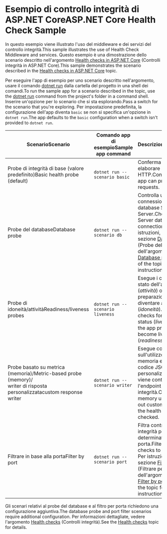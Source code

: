# <a name="aspnet-core-health-check-sample"></a><span data-ttu-id="f42d1-101">Esempio di controllo integrità di ASP.NET Core</span><span class="sxs-lookup"><span data-stu-id="f42d1-101">ASP.NET Core Health Check Sample</span></span>

<span data-ttu-id="f42d1-102">In questo esempio viene illustrato l'uso del middleware e dei servizi del controllo integrità.</span><span class="sxs-lookup"><span data-stu-id="f42d1-102">This sample illustrates the use of Health Check Middleware and services.</span></span> <span data-ttu-id="f42d1-103">Questo esempio è una dimostrazione dello scenario descritto nell'argomento [Health checks in ASP.NET Core](https://docs.microsoft.com/aspnet/core/host-and-deploy/health-checks) (Controlli integrità in ASP.NET Core).</span><span class="sxs-lookup"><span data-stu-id="f42d1-103">This sample demonstrates the scenario described in the [Health checks in ASP.NET Core](https://docs.microsoft.com/aspnet/core/host-and-deploy/health-checks) topic.</span></span>

<span data-ttu-id="f42d1-104">Per eseguire l'app di esempio per uno scenario descritto nell'argomento, usare il comando [dotnet run](https://docs.microsoft.com/dotnet/core/tools/dotnet-run) dalla cartella del progetto in una shell dei comandi.</span><span class="sxs-lookup"><span data-stu-id="f42d1-104">To run the sample app for a scenario described in the topic, use the [dotnet run](https://docs.microsoft.com/dotnet/core/tools/dotnet-run) command from the project's folder in a command shell.</span></span> <span data-ttu-id="f42d1-105">Inserire un'opzione per lo scenario che si sta esplorando.</span><span class="sxs-lookup"><span data-stu-id="f42d1-105">Pass a switch for the scenario that you're exploring.</span></span> <span data-ttu-id="f42d1-106">Per impostazione predefinita, la configurazione dell'app diventa `basic` se non si specifica un'opzione in `dotnet run`.</span><span class="sxs-lookup"><span data-stu-id="f42d1-106">The app defaults to the `basic` configuration when a switch isn't provided to `dotnet run`.</span></span>

| <span data-ttu-id="f42d1-107">Scenario</span><span class="sxs-lookup"><span data-stu-id="f42d1-107">Scenario</span></span>                                               | <span data-ttu-id="f42d1-108">Comando app di esempio</span><span class="sxs-lookup"><span data-stu-id="f42d1-108">Sample app command</span></span>               | <span data-ttu-id="f42d1-109">Descrizione</span><span class="sxs-lookup"><span data-stu-id="f42d1-109">Description</span></span> |
| ------------------------------------------------------ | -------------------------------- | ----------- |
| <span data-ttu-id="f42d1-110">Probe di integrità di base (valore predefinito)</span><span class="sxs-lookup"><span data-stu-id="f42d1-110">Basic health probe (default)</span></span>                           | `dotnet run --scenario basic`    | <span data-ttu-id="f42d1-111">Conferma che l'app può elaborare le richieste HTTP.</span><span class="sxs-lookup"><span data-stu-id="f42d1-111">Confirms that the app can process HTTP requests.</span></span> |
| <span data-ttu-id="f42d1-112">Probe del database</span><span class="sxs-lookup"><span data-stu-id="f42d1-112">Database probe</span></span>                                         | `dotnet run --scenario db`       | <span data-ttu-id="f42d1-113">Controlla una connessione al database SQL Server.</span><span class="sxs-lookup"><span data-stu-id="f42d1-113">Checks a SQL Server database connection.</span></span> <span data-ttu-id="f42d1-114">Per istruzioni, vedere la sezione [Database probe](https://docs.microsoft.com/aspnet/core/host-and-deploy/health-checks#database-probe) (Probe del database) dell'argomento.</span><span class="sxs-lookup"><span data-stu-id="f42d1-114">See the [Database probe](https://docs.microsoft.com/aspnet/core/host-and-deploy/health-checks#database-probe) section of the topic for instructions.</span></span> |
| <span data-ttu-id="f42d1-115">Probe di idoneità/attività</span><span class="sxs-lookup"><span data-stu-id="f42d1-115">Readiness/liveness probes</span></span>                              | `dotnet run --scenario liveness` | <span data-ttu-id="f42d1-116">Esegue i controlli dello stato dell'app attiva (*attività*) o della preparazione dell'app a diventare attiva (*idoneità*).</span><span class="sxs-lookup"><span data-stu-id="f42d1-116">Performs checks for a live app status (*liveness*) versus the app preparing to become live (*readiness*).</span></span> |
| <span data-ttu-id="f42d1-117">Probe basato su metrica (memoria)/</span><span class="sxs-lookup"><span data-stu-id="f42d1-117">Metric-based probe (memory)/</span></span><br><span data-ttu-id="f42d1-118">writer di risposta personalizzata</span><span class="sxs-lookup"><span data-stu-id="f42d1-118">custom response writer</span></span> | `dotnet run --scenario writer`   | <span data-ttu-id="f42d1-119">Esegue controlli sull'utilizzo della memoria e scrive codice JSON personalizzato quando viene controllato l'endpoint di integrità.</span><span class="sxs-lookup"><span data-stu-id="f42d1-119">Checks against memory use and writes out custom JSON when the health endpoint is checked.</span></span> |
| <span data-ttu-id="f42d1-120">Filtrare in base alla porta</span><span class="sxs-lookup"><span data-stu-id="f42d1-120">Filter by port</span></span>                                         | `dotnet run --scenario port`     | <span data-ttu-id="f42d1-121">Filtra controlli di integrità per una determinata porta.</span><span class="sxs-lookup"><span data-stu-id="f42d1-121">Filters health checks to a given port.</span></span> <span data-ttu-id="f42d1-122">Per istruzioni, vedere la sezione [Filter by port](https://docs.microsoft.com/aspnet/core/host-and-deploy/health-checks#filter-by-port) (Filtrare per porta) dell'argomento.</span><span class="sxs-lookup"><span data-stu-id="f42d1-122">See the [Filter by port](https://docs.microsoft.com/aspnet/core/host-and-deploy/health-checks#filter-by-port) section of the topic for instructions.</span></span> |

<span data-ttu-id="f42d1-123">Gli scenari relativi al probe del database e al filtro per porta richiedono una configurazione aggiuntiva.</span><span class="sxs-lookup"><span data-stu-id="f42d1-123">The database probe and port filter scenarios require additional configuration.</span></span> <span data-ttu-id="f42d1-124">Per informazioni dettagliate, vedere l'argomento [Health checks](https://docs.microsoft.com/aspnet/core/host-and-deploy/health-checks) (Controlli integrità).</span><span class="sxs-lookup"><span data-stu-id="f42d1-124">See the [Health checks](https://docs.microsoft.com/aspnet/core/host-and-deploy/health-checks) topic for details.</span></span>
